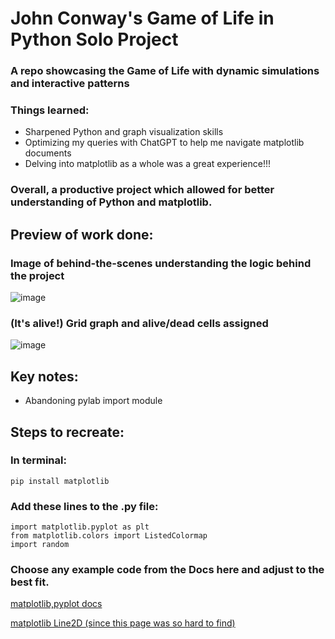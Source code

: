 # John Conway's Game of Life in Python Solo Project 
### A repo showcasing the Game of Life with dynamic simulations and interactive patterns

### Things learned:
* Sharpened Python and graph visualization skills
* Optimizing my queries with ChatGPT to help me navigate matplotlib documents
* Delving into matplotlib as a whole was a great experience!!!

### Overall, a productive project which allowed for better understanding of Python and matplotlib.

## Preview of work done:
### Image of behind-the-scenes understanding the logic behind the project
![image](https://github.com/tuskydev/Python-Game-of-Life/assets/52723004/44a57c00-bc9c-4f09-8b7a-e05ba0d1bfad)

### (It's alive!) Grid graph and alive/dead cells assigned 
![image](https://github.com/tuskydev/Python-Game-of-Life/assets/52723004/7867a4c8-8213-47f0-9508-8e8169c4d658)


## Key notes:
* Abandoning pylab import module

## Steps to recreate:

### In terminal:
`
pip install matplotlib
`

### Add these lines to the .py file:
```
import matplotlib.pyplot as plt
from matplotlib.colors import ListedColormap
import random
```

### Choose any example code from the Docs here and adjust to the best fit.

[matplotlib,pyplot docs](https://matplotlib.org/3.5.3/api/_as_gen/matplotlib.pyplot.html)

[matplotlib Line2D (since this page was so hard to find)](https://matplotlib.org/stable/api/_as_gen/matplotlib.lines.Line2D.html)
